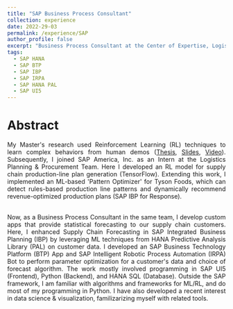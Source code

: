 ```yaml
---
title: "SAP Business Process Consultant"
collection: experience
date: 2022-29-03
permalink: /experience/SAP
author_profile: false
excerpt: "Business Process Consultant at the Center of Expertise, Logistics Planning & Procurement Team, June 2021 – Present."
tags:
  - SAP HANA
  - SAP BTP
  - SAP IBP
  - SAP IRPA
  - SAP HANA PAL
  - SAP UI5
---
```


Abstract
======

<div style="text-align: justify">

My Master's research used Reinforcement Learning (RL) techniques to learn complex behaviors from human demos (<a href="https://prabhasak.github.io/files/E3-Masters_Thesis_Prabhasa_Kalkur.pdf">Thesis</a>, <a href="https://prabhasak.github.io/files/E3-Masters_Thesis_Prabhasa_Kalkur_Slides.pdf">Slides</a>, <a href="https://vimeo.com/472405835">Video</a>). Subsequently, I joined SAP America, Inc. as an Intern at the Logistics Planning & Procurement Team. Here I developed an RL model for supply chain production-line plan generation (TensorFlow). Extending this work, I implemented an ML-based 'Pattern Optimizer' for Tyson Foods, which can detect rules-based production line patterns and dynamically recommend revenue-optimized production plans (SAP IBP for Response). <br><br>

Now, as a Business Process Consultant in the same team, I develop custom apps that provide statistical forecasting to our supply chain customers. Here, I enhanced Supply Chain Forecasting in SAP Integrated Business Planning (IBP) by leveraging ML techniques from HANA Predictive Analysis Library (PAL) on customer data. I developed an SAP Business Technology Platform (BTP) App and SAP Intelligent Robotic Process Automation (IRPA) Bot to perform parameter optimization for a customer's data and choice of forecast algorithm. The work mostly involved programming in SAP UI5 (Frontend), Python (Backend), and HANA SQL (Database). Outside the SAP framework, I am familiar with algorithms and frameworks for ML/RL, and do most of my programming in Python. I have also developed a recent interest in data science & visualization, familizarizing myself with related tools.

</div>